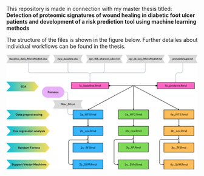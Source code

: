 
This repository is made in connection with my master thesis titled: **Detection of proteomic signatures of wound healing in diabetic foot ulcer patients and development of a risk prediction tool using machine learning methods**

The structure of the files is shown in the figure below. Further detailes about individual workflows can be found in the thesis.

![test](dfu_proteomics.png)
